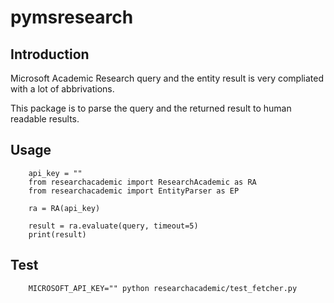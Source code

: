 # pymsresearch

## Introduction

Microsoft Academic Research query and the entity result is very compliated with a 
lot of abbrivations. 

This package is to parse the query and the returned result to human readable results.

## Usage

```
    api_key = ""
    from researchacademic import ResearchAcademic as RA
    from researchacademic import EntityParser as EP
   
    ra = RA(api_key)

    result = ra.evaluate(query, timeout=5)
    print(result)
```


## Test

```
	MICROSOFT_API_KEY="" python researchacademic/test_fetcher.py
```
